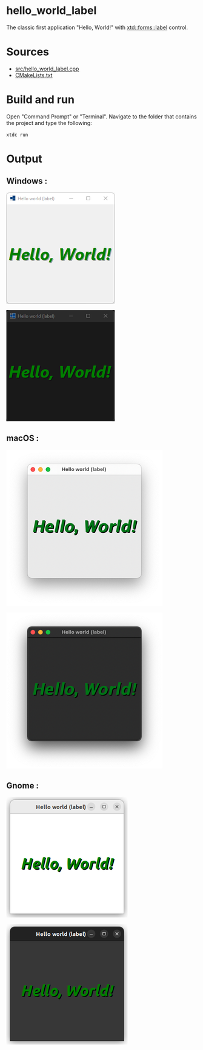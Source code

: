 # hello_world_label

The classic first application "Hello, World!" with  [xtd::forms::label](https://gammasoft71.github.io/xtd/reference_guides/latest/classxtd_1_1forms_1_1label.html) control.

# Sources

* [src/hello_world_label.cpp](src/hello_world_label.cpp)
* [CMakeLists.txt](CMakeLists.txt)

# Build and run

Open "Command Prompt" or "Terminal". Navigate to the folder that contains the project and type the following:

```shell
xtdc run
```

# Output

## Windows :

![Screenshot](../../../../docs/pictures/examples/hello_world_label_w.png)

![Screenshot](../../../../docs/pictures/examples/hello_world_label_wd.png)

## macOS :

![Screenshot](../../../../docs/pictures/examples/hello_world_label_m.png)

![Screenshot](../../../../docs/pictures/examples/hello_world_label_md.png)

## Gnome :

![Screenshot](../../../../docs/pictures/examples/hello_world_label_g.png)

![Screenshot](../../../../docs/pictures/examples/hello_world_label_gd.png)
